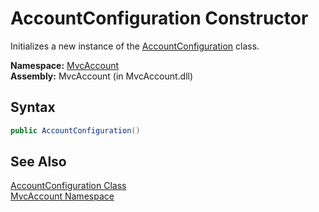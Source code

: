 AccountConfiguration Constructor
================================
Initializes a new instance of the [AccountConfiguration][1] class.

**Namespace:** [MvcAccount][2]  
**Assembly:** MvcAccount (in MvcAccount.dll)

Syntax
------

```csharp
public AccountConfiguration()
```


See Also
--------
[AccountConfiguration Class][1]  
[MvcAccount Namespace][2]  

[1]: README.md
[2]: ../README.md